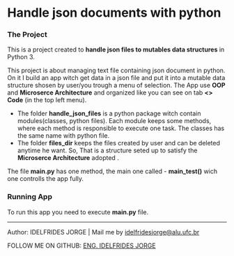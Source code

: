 # Handle json documents with python

### The Project
This is a project created to **handle json files to mutables data structures** in Python 3.

This project is about managing text file containing json document in python.
On it I build an app witch get data in a json file and  put it into a mutable data structure shosen by user/you trough a menu of selection. 
The App use **OOP** and **Microserce Architecture** and organized like you can see on tab **<> Code** (in the top left menu).
- The folder **handle_json_files** is a python package witch contain modules(classes, python files). Each module keeps some methods, where each method is responsible to execute one task. The classes  has the same name with python file.
- The folder **files_dir** keeps the files created by user and can be deleted anytime he want. 
So,  That is a structure seted up to satisfy the  **Microserce Architecture** adopted .

The file **main.py** has one method, the main one called - **main_test()** wich one controlls the app fully.

### Running App
To run this app you need to execute **main.py** file.



-------------

Author: IDELFRIDES JORGE | Mail me by idelfridesjorge@alu.ufc.br 

FOLLOW ME ON GITHUB: [ENG. IDELFRIDES JORGE](https://github.com/idelfrides)
